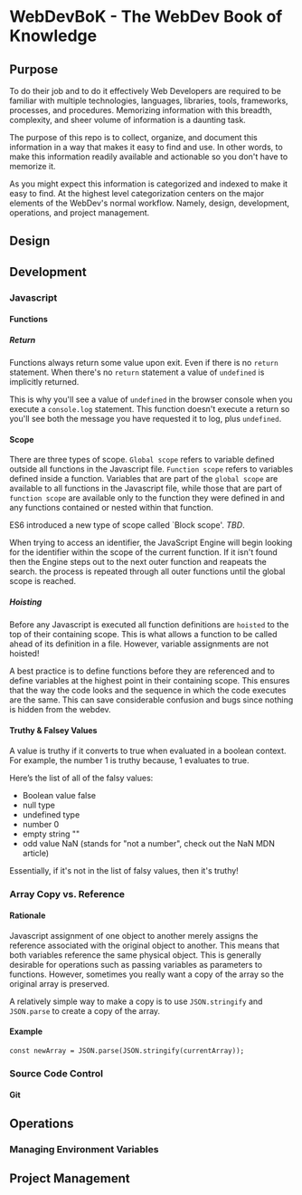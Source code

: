 # WebDevBoK - The WebDev Book of Knowledge

## Purpose

To do their job and to do it effectively Web Developers are required to 
be familiar with multiple technologies, languages, libraries, tools, 
frameworks, processes, and procedures. Memorizing information with this
breadth, complexity, and sheer volume of information is a daunting task.

The purpose of this repo is to collect, organize, and document this 
information in a way that makes it easy to find and use. In other words,
to make this information readily available and actionable so you don't 
have to memorize it.

As you might expect this information is categorized and indexed to make
it easy to find. At the highest level categorization centers on the
major elements of the WebDev's normal workflow. Namely, design,
development, operations, and project management.

## Design

## Development

### Javascript

#### Functions

##### Return

Functions always return some value upon exit. Even if there is no `return` 
statement. When there's no `return` statement a value of `undefined` is
implicitly returned. 

This is why you'll see a value of `undefined` in the 
browser console when you execute a `console.log` statement. This function
doesn't execute a return so you'll see both the message you have requested it
to log, plus `undefined`.

#### Scope

There are three types of scope. `Global scope` refers to variable defined outside
all functions in the Javascript file. `Function scope` refers to variables
defined inside a function. Variables that are part of the `global scope` are
available to all functions in the Javascript file, while those that are part of
`function scope` are available only to the function they were defined in and any
functions contained or nested within that function.

ES6 introduced a new type of scope called `Block scope'. *_TBD_*.

When trying to access an identifier, the JavaScript Engine will begin looking
for the identifier within the scope of the current function. If it isn't found
then the Engine steps out to the next outer function and reapeats the search.
the process is repeated through all outer functions until the global scope
is reached.

##### Hoisting

Before any Javascript is executed all function definitions are `hoisted` to the
top of their containing scope. This is what allows a function to be called
ahead of its definition in a file. However, variable assignments are not
hoisted!

A best practice is to define functions before they are referenced and to define
variables at the highest point in their containing scope. This ensures that the
way the code looks and the sequence in which the code executes are the same.
This can save considerable confusion and bugs since nothing is hidden from the
webdev.

#### Truthy & Falsey Values

A value is truthy if it converts to true when evaluated in a boolean context.
For example, the number 1 is truthy because, 1 evaluates to true. 

Here’s the list of all of the falsy values:
- Boolean value false
- null type
- undefined type
- number 0
- empty string ""
- odd value NaN (stands for "not a number", check out the NaN MDN article)

Essentially, if it's not in the list of falsy values, then it's truthy!

### Array Copy vs. Reference

#### Rationale
Javascript assignment of one object to another merely assigns the reference
associated with the original object to another. This means that both 
variables reference the same physical object. This is generally 
desirable for operations such as passing variables as parameters to
functions. However, sometimes you really want a copy of the array so
the original array is preserved.

A relatively simple way to make a copy is to use `JSON.stringify` and
`JSON.parse` to create a copy of the array.

#### Example
```
const newArray = JSON.parse(JSON.stringify(currentArray));
```

### Source Code Control

#### Git

## Operations

### Managing Environment Variables
## Project Management

